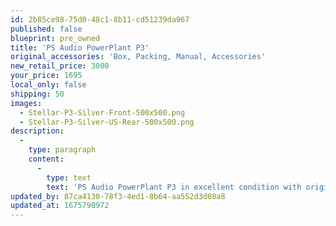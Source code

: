 ```yaml
---
id: 2b85ce98-75d0-48c1-8b11-cd51239da967
published: false
blueprint: pre_owned
title: 'PS Audio PowerPlant P3'
original_accessories: 'Box, Packing, Manual, Accessories'
new_retail_price: 3000
your_price: 1695
local_only: false
shipping: 50
images:
  - Stellar-P3-Silver-Front-500x500.png
  - Stellar-P3-Silver-US-Rear-500x500.png
description:
  -
    type: paragraph
    content:
      -
        type: text
        text: 'PS Audio PowerPlant P3 in excellent condition with original box, packing and accessories. Unit sells as new for $3,000.00'
updated_by: 87ca4130-78f3-4ed1-8b64-aa552d3d08a8
updated_at: 1675790972
---
```

